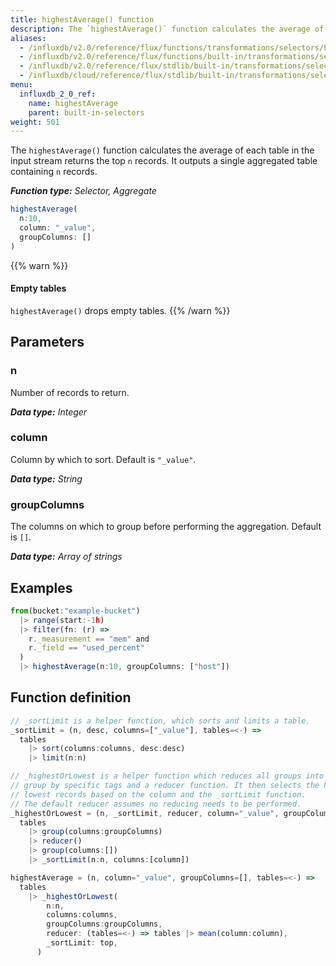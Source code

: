 ```yaml
---
title: highestAverage() function
description: The `highestAverage()` function calculates the average of each table in the input stream returns the top `n` records.
aliases:
  - /influxdb/v2.0/reference/flux/functions/transformations/selectors/highestaverage
  - /influxdb/v2.0/reference/flux/functions/built-in/transformations/selectors/highestaverage/
  - /influxdb/v2.0/reference/flux/stdlib/built-in/transformations/selectors/highestaverage/
  - /influxdb/cloud/reference/flux/stdlib/built-in/transformations/selectors/highestaverage/
menu:
  influxdb_2_0_ref:
    name: highestAverage
    parent: built-in-selectors
weight: 501
---
```


The `highestAverage()` function calculates the average of each table in the input stream returns the top `n` records.
It outputs a single aggregated table containing `n` records.

_**Function type:** Selector, Aggregate_

```js
highestAverage(
  n:10,
  column: "_value",
  groupColumns: []
)
```

{{% warn %}}
#### Empty tables
`highestAverage()` drops empty tables.
{{% /warn %}}

## Parameters

### n
Number of records to return.

_**Data type:** Integer_

### column
Column by which to sort.
Default is `"_value"`.

_**Data type:** String_

### groupColumns
The columns on which to group before performing the aggregation.
Default is `[]`.

_**Data type:** Array of strings_

## Examples
```js
from(bucket:"example-bucket")
  |> range(start:-1h)
  |> filter(fn: (r) =>
    r._measurement == "mem" and
    r._field == "used_percent"
  )
  |> highestAverage(n:10, groupColumns: ["host"])
```

## Function definition
```js
// _sortLimit is a helper function, which sorts and limits a table.
_sortLimit = (n, desc, columns=["_value"], tables=<-) =>
  tables
    |> sort(columns:columns, desc:desc)
    |> limit(n:n)

// _highestOrLowest is a helper function which reduces all groups into a single
// group by specific tags and a reducer function. It then selects the highest or
// lowest records based on the column and the _sortLimit function.
// The default reducer assumes no reducing needs to be performed.
_highestOrLowest = (n, _sortLimit, reducer, column="_value", groupColumns=[], tables=<-) =>
  tables
    |> group(columns:groupColumns)
    |> reducer()
    |> group(columns:[])
    |> _sortLimit(n:n, columns:[column])

highestAverage = (n, column="_value", groupColumns=[], tables=<-) =>
  tables
    |> _highestOrLowest(
        n:n,
        columns:columns,
        groupColumns:groupColumns,
        reducer: (tables=<-) => tables |> mean(column:column),
        _sortLimit: top,
      )
```
